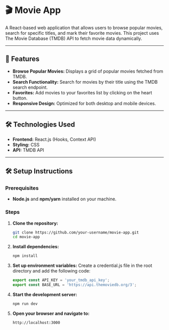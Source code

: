# 🎬 Movie App

A React-based web application that allows users to browse popular movies, search for specific titles, and mark their favorite movies. This project uses The Movie Database (TMDB) API to fetch movie data dynamically.

---

## 🚀 Features
- **Browse Popular Movies:** Displays a grid of popular movies fetched from TMDB.
- **Search Functionality:** Search for movies by their title using the TMDB search endpoint.
- **Favorites:** Add movies to your favorites list by clicking on the heart button.
- **Responsive Design:** Optimized for both desktop and mobile devices.

---

## 🛠️ Technologies Used
- **Frontend:** React.js (Hooks, Context API)
- **Styling:** CSS
- **API:** TMDB API

---

## 🛠️ Setup Instructions

### Prerequisites
- **Node.js** and **npm/yarn** installed on your machine.

### Steps
1. **Clone the repository:**
   ```bash
   git clone https://github.com/your-username/movie-app.git
   cd movie-app

2. **Install dependencies:**
   ```bash
   npm install

3. **Set up environment variables:**
   Create a credential.js file in the root directory and add the following code:
   ```javascript
   export const API_KEY = 'your_tmdb_api_key';
   export const BASE_URL = 'https://api.themoviedb.org/3';
   
4. **Start the development server:**
   ```bash
   npm run dev

5. **Open your browser and navigate to:**
   ```arduino
   http://localhost:3000
